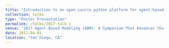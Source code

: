 ```yaml
---
title: "Introduction to an open-source python platform for agent-based modeling in coupled natural and human systems"
collection: talks
type: "Poster Presentation"
permalink: /talks/2017-talk-1
venue: "2017 Agent-Based Modeling (ABM): A Symposium That Advances the Science of ABM"
date: 2017-04-01
location: "San Diego, CA"
---
```

